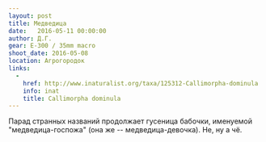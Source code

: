 ```yaml
---
layout: post
title: Медведица
date:   2016-05-11 00:00:00
author: Д.Г.
gear: E-300 / 35mm macro
shoot_date: 2016-05-08
location: Агрогородок
links:
  -
    href: http://www.inaturalist.org/taxa/125312-Callimorpha-dominula
    info: inat
    title: Callimorpha dominula
---
```


Парад странных названий продолжает гусеница бабочки, именуемой "медведица-госпожа" (она же -- медведица-девочка). Не, ну а чё.
